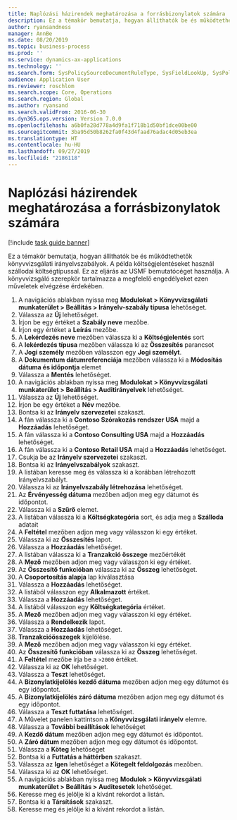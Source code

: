 ```yaml
---
title: Naplózási házirendek meghatározása a forrásbizonylatok számára
description: Ez a témakör bemutatja, hogyan állíthatók be és működtethetők könyvvizsgálati irányelvszabályok.
author: ryansandness
manager: AnnBe
ms.date: 08/20/2019
ms.topic: business-process
ms.prod: ''
ms.service: dynamics-ax-applications
ms.technology: ''
ms.search.form: SysPolicySourceDocumentRuleType, SysFieldLookUp, SysPolicyListPage, SysPolicy, AuditPolicyRule, SysQueryForm, SysQueryFieldLookUp, AuditPolicyDateSelection, AuditPolicyAdditionalOption, BatchJob, CaseDetail
audience: Application User
ms.reviewer: roschlom
ms.search.scope: Core, Operations
ms.search.region: Global
ms.author: ryansand
ms.search.validFrom: 2016-06-30
ms.dyn365.ops.version: Version 7.0.0
ms.openlocfilehash: a6b0fa28d778a4d9fa1f718b1d50bf1dce00be00
ms.sourcegitcommit: 3ba95d50b8262fa0f43d4faad76adac4d05eb3ea
ms.translationtype: HT
ms.contentlocale: hu-HU
ms.lasthandoff: 09/27/2019
ms.locfileid: "2186118"
---
```

# <a name="define-audit-policies-for-source-documents"></a>Naplózási házirendek meghatározása a forrásbizonylatok számára

[!include [task guide banner](../../includes/task-guide-banner.md)]

Ez a témakör bemutatja, hogyan állíthatók be és működtethetők könyvvizsgálati irányelvszabályok. A példa költségjelentéseket használ szállodai költségtípussal. Ez az eljárás az USMF bemutatócéget használja. A könyvvizsgáló szerepkör tartalmazza a megfelelő engedélyeket ezen műveletek elvégzése érdekében.

1. A navigációs ablakban nyissa meg **Modulokat > Könyvvizsgálati munkaterület > Beállítás > Irányelv-szabály típusa** lehetőséget.
2. Válassza az **Új** lehetőséget.
3. Írjon be egy értéket a **Szabály neve** mezőbe.
4. Írjon egy értéket a **Leírás** mezőbe.
5. A **Lekérdezés neve** mezőben válassza ki a **Költségjelentés** sort
6. A **lekérdezés típusa** mezőben válassza ki az **Összesítés** parancsot
7. A **Jogi személy** mezőben válasszon egy **Jogi személyt**.
8. A **Dokumentum dátumreferenciája** mezőben válassza ki a **Módosítás dátuma és időpontja** elemet
9. Válassza a **Mentés** lehetőséget.
10. A navigációs ablakban nyissa meg **Modulokat > Könyvvizsgálati munkaterület > Beállítás > Auditirányelvek** lehetőséget.
11. Válassza az **Új** lehetőséget.
12. Írjon be egy értéket a **Név** mezőbe.
13. Bontsa ki az **Irányelv szervezetei** szakaszt.
14. A fán válassza ki a **Contoso Szórakozás rendszer USA** majd a **Hozzáadás** lehetőséget.
15. A fán válassza ki a **Contoso Consulting USA** majd a **Hozzáadás** lehetőséget.
16. A fán válassza ki a **Contoso Retail USA** majd a **Hozzáadás** lehetőséget.
17. Csukja be az **Irányelv szervezetei** szakaszt.
18. Bontsa ki az **Irányelvszabályok** szakaszt.
19. A listában keresse meg és válassza ki a korábban létrehozott Irányelvszabályt.
20. Válassza ki az **Irányelvszabály létrehozása** lehetőséget.
21. Az **Érvényesség dátuma** mezőben adjon meg egy dátumot és időpontot.
22. Válassza ki a **Szűrő** elemet.
23. A listában válassza ki a **Költségkategória** sort, és adja meg a **Szálloda** adatait
24. A **Feltétel** mezőben adjon meg vagy válasszon ki egy értéket.
25. Válassza ki az **Összesítés** lapot.
26. Válassza a **Hozzáadás** lehetőséget.
27. A listában válassza ki a **Tranzakció összege** mezőértékét
28. A **Mező** mezőben adjon meg vagy válasszon ki egy értéket.
29. Az **Összesítő funkcióban** válassza ki az **Összeg** lehetőséget.
30. A **Csoportosítás alapja** lap kiválasztása
31. Válassza a **Hozzáadás** lehetőséget.
32. A listából válasszon egy **Alkalmazott** értéket.
33. Válassza a **Hozzáadás** lehetőséget.
34. A listából válasszon egy **Költségkategória** értéket.
35. A **Mező** mezőben adjon meg vagy válasszon ki egy értéket.
36. Válassza a **Rendelkezik** lapot.
37. Válassza a **Hozzáadás** lehetőséget.
38. **Tranzakcióösszegek** kijelölése.
39. A **Mező** mezőben adjon meg vagy válasszon ki egy értéket.
40. Az **Összesítő funkcióban** válassza ki az **Összeg** lehetőséget.
41. A **Feltétel** mezőbe írja be a `>2000` értéket.
42. Válassza ki az **OK** lehetőséget.
43. Válassza a **Teszt** lehetőséget.
44. A **Bizonylatkijelölés kezdő dátuma** mezőben adjon meg egy dátumot és egy időpontot.
45. A **Bizonylatkijelölés záró dátuma** mezőben adjon meg egy dátumot és egy időpontot.
46. Válassza a **Teszt futtatása** lehetőséget.
47. A Művelet panelen kattintson a **Könyvvizsgálati irányelv** elemre.
48. Válassza a **További beállítások** lehetőséget
49. A **Kezdő dátum** mezőben adjon meg egy dátumot és időpontot.
50. A **Záró dátum** mezőben adjon meg egy dátumot és időpontot.
51. Válassza a **Köteg** lehetőséget
52. Bontsa ki a **Futtatás a háttérben** szakaszt.
53. Válassza az **Igen** lehetőséget a **Kötegelt feldolgozás** mezőben.
54. Válassza ki az **OK** lehetőséget.
55. A navigációs ablakban nyissa meg **Modulok > Könyvvizsgálati munkaterület > Beállítás > Auditesetek** lehetőséget.
56. Keresse meg és jelölje ki a kívánt rekordot a listán.
57. Bontsa ki a **Társítások** szakaszt.
58. Keresse meg és jelölje ki a kívánt rekordot a listán.

